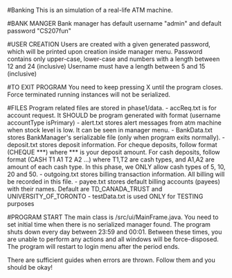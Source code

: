 #Banking
    This is an simulation of a real-life ATM machine.

#BANK MANGER
    Bank manager has default username "admin" and default password "CS207fun"

#USER CREATION
    Users are created with a given generated password, which will be printed upon creation inside manager menu.
    Password contains only upper-case, lower-case and numbers with a length between 12 and 24 (inclusive)
    Username must have a length between 5 and 15 (inclusive)

#TO EXIT PROGRAM
    You need to keep pressing X until the program closes. Force terminated running instances will not be serialized.

#FILES
    Program related files are stored in phase1/data.
    - accReq.txt is for account request. It SHOULD be program generated with format (username accountType isPrimary)
    - alert.txt stores alert messages from atm machine when stock level is low. It can be seen in manager menu.
    - BankData.txt stores BankManager's serializable file (only when program exits normally).
    - deposit.txt stores deposit information. For cheque deposits, follow format (CHEQUE ***) where *** is your deposit
      amount. For cash deposits, follow format (CASH T1 A1 T2 A2 ...) where T1,T2 are cash types, and A1,A2 are amount
      of each cash type. In this phase, we ONLY allow cash types of 5, 10, 20 and 50.
    - outgoing.txt stores billing transaction information. All billing will be recorded in this file.
    - payee.txt stores default billing accounts (payees) with their names. Default are TD_CANADA_TRUST and
      UNIVERSITY_OF_TORONTO
    - testData.txt is used ONLY for TESTING purposes

#PROGRAM START
    The main class is /src/ui/MainFrame.java. You need to set initial time when there is no serialized manager found.
    The program shuts down every day between 23:59 and 00:01. Between these times, you are unable to perform any
    actions and all windows will be force-disposed. The program will restart to login menu after the period ends.


There are sufficient guides when errors are thrown. Follow them and you should be okay!


